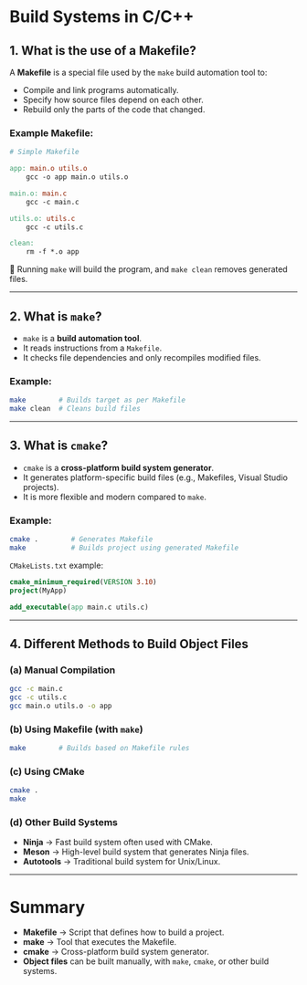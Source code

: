 # Build Systems in C/C++

## 1. What is the use of a Makefile?
A **Makefile** is a special file used by the `make` build automation tool to:
- Compile and link programs automatically.
- Specify how source files depend on each other.
- Rebuild only the parts of the code that changed.

### Example Makefile:
```makefile
# Simple Makefile

app: main.o utils.o
	gcc -o app main.o utils.o

main.o: main.c
	gcc -c main.c

utils.o: utils.c
	gcc -c utils.c

clean:
	rm -f *.o app
```
🔹 Running `make` will build the program, and `make clean` removes generated files.

---

## 2. What is `make`?
- `make` is a **build automation tool**.  
- It reads instructions from a `Makefile`.  
- It checks file dependencies and only recompiles modified files.

### Example:
```bash
make        # Builds target as per Makefile
make clean  # Cleans build files
```

---

## 3. What is `cmake`?
- `cmake` is a **cross-platform build system generator**.  
- It generates platform-specific build files (e.g., Makefiles, Visual Studio projects).  
- It is more flexible and modern compared to `make`.

### Example:
```bash
cmake .        # Generates Makefile
make           # Builds project using generated Makefile
```

`CMakeLists.txt` example:
```cmake
cmake_minimum_required(VERSION 3.10)
project(MyApp)

add_executable(app main.c utils.c)
```

---

## 4. Different Methods to Build Object Files

### (a) Manual Compilation
```bash
gcc -c main.c
gcc -c utils.c
gcc main.o utils.o -o app
```

### (b) Using Makefile (with `make`)
```bash
make        # Builds based on Makefile rules
```

### (c) Using CMake
```bash
cmake .
make
```

### (d) Other Build Systems
- **Ninja** → Fast build system often used with CMake.  
- **Meson** → High-level build system that generates Ninja files.  
- **Autotools** → Traditional build system for Unix/Linux.  

---

# Summary
- **Makefile** → Script that defines how to build a project.  
- **make** → Tool that executes the Makefile.  
- **cmake** → Cross-platform build system generator.  
- **Object files** can be built manually, with `make`, `cmake`, or other build systems.
